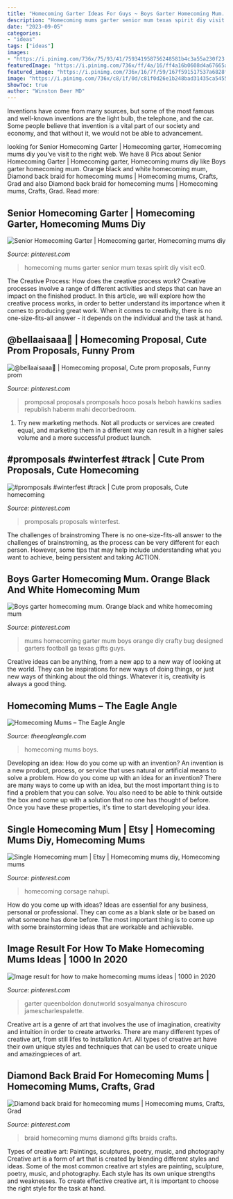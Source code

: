```yaml
---
title: "Homecoming Garter Ideas For Guys ~ Boys Garter Homecoming Mum. Orange Black And White Homecoming Mum"
description: "Homecoming mums garter senior mum texas spirit diy visit ec0"
date: "2023-09-05"
categories:
- "ideas"
tags: ["ideas"]
images:
- "https://i.pinimg.com/736x/75/93/41/759341958756248581b4c3a55a230f23.jpg"
featuredImage: "https://i.pinimg.com/736x/ff/4a/16/ff4a16b0608d4a67665af838eda63e4e.jpg"
featured_image: "https://i.pinimg.com/736x/16/7f/59/167f591517537a6828f4d6ddb07867d6--dance-proposal-proposal-ideas.jpg"
image: "https://i.pinimg.com/736x/c8/1f/0d/c81f0d26e1b248bad31435ca54553e43--homecoming-mums-garter.jpg"
ShowToc: true
author: "Winston Beer MD"
---
```



Inventions have come from many sources, but some of the most famous and well-known inventions are the light bulb, the telephone, and the car. Some people believe that invention is a vital part of our society and economy, and that without it, we would not be able to advancement.

	

		
looking for Senior Homecoming Garter | Homecoming garter, Homecoming mums diy you've visit to the right web. We have 8 Pics about Senior Homecoming Garter | Homecoming garter, Homecoming mums diy like Boys garter homecoming mum. Orange black and white homecoming mum, Diamond back braid for homecoming mums | Homecoming mums, Crafts, Grad and also Diamond back braid for homecoming mums | Homecoming mums, Crafts, Grad. Read more:
		
    
## Senior Homecoming Garter | Homecoming Garter, Homecoming Mums Diy

<img loading=lazy src="https://i.pinimg.com/originals/52/2f/0c/522f0cdad12664e76c24a3f7992b16cf.jpg" onerror="this.onerror=null;this.src='https://tse3.mm.bing.net/th?id=OIP.sGaRETSBDhZgaHsbLdrVKgHaJ4&amp;pid=15.1';" alt="Senior Homecoming Garter | Homecoming garter, Homecoming mums diy">

_Source: pinterest.com_

>homecoming mums garter senior mum texas spirit diy visit ec0. 

	

The Creative Process: How does the creative process work?
Creative processes involve a range of different activities and steps that can have an impact on the finished product. In this article, we will explore how the creative process works, in order to better understand its importance when it comes to producing great work.
When it comes to creativity, there is no one-size-fits-all answer - it depends on the individual and the task at hand.

    
## @bellaaisaaa🖤 | Homecoming Proposal, Cute Prom Proposals, Funny Prom

<img loading=lazy src="https://i.pinimg.com/736x/19/b5/a6/19b5a6e2b6b0bd860cbb0f8315411de0.jpg" onerror="this.onerror=null;this.src='https://tse3.mm.bing.net/th?id=OIP.4ASa4udMJRxmAo_8kUkJdAHaJ4&amp;pid=15.1';" alt="@bellaaisaaa🖤 | Homecoming proposal, Cute prom proposals, Funny prom">

_Source: pinterest.com_

>promposal proposals promposals hoco posals heboh hawkins sadies republish haberm mahi decorbedroom. 

	

1. Try new marketing methods. Not all products or services are created equal, and marketing them in a different way can result in a higher sales volume and a more successful product launch.

    
## #promposals #winterfest #track | Cute Prom Proposals, Cute Homecoming

<img loading=lazy src="https://i.pinimg.com/736x/16/7f/59/167f591517537a6828f4d6ddb07867d6--dance-proposal-proposal-ideas.jpg" onerror="this.onerror=null;this.src='https://tse3.mm.bing.net/th?id=OIP.3Fn1IiFbKGk1WGX5qJb32gHaJ3&amp;pid=15.1';" alt="#promposals #winterfest #track | Cute prom proposals, Cute homecoming">

_Source: pinterest.com_

>promposals proposals winterfest. 

	

The challenges of brainstroming
There is no one-size-fits-all answer to the challenges of brainstroming, as the process can be very different for each person. However, some tips that may help include understanding what you want to achieve, being persistent and taking ACTION.

    
## Boys Garter Homecoming Mum. Orange Black And White Homecoming Mum

<img loading=lazy src="https://i.pinimg.com/736x/c8/1f/0d/c81f0d26e1b248bad31435ca54553e43--homecoming-mums-garter.jpg" onerror="this.onerror=null;this.src='https://tse2.mm.bing.net/th?id=OIP.c_2win00eC_3xI6egNdOQgHaNK&amp;pid=15.1';" alt="Boys garter homecoming mum. Orange black and white homecoming mum">

_Source: pinterest.com_

>mums homecoming garter mum boys orange diy crafty bug designed garters football ga texas gifts guys. 

	

Creative ideas can be anything, from a new app to a new way of looking at the world. They can be inspirations for new ways of doing things, or just new ways of thinking about the old things. Whatever it is, creativity is always a good thing.

    
## Homecoming Mums – The Eagle Angle

<img loading=lazy src="https://www.theeagleangle.com/wp-content/uploads/2014/09/DSC_0153-572x900.jpg" onerror="this.onerror=null;this.src='https://tse1.mm.bing.net/th?id=OIP.zgTdkqK-KVc269UryDP81gHaLp&amp;pid=15.1';" alt="Homecoming Mums – The Eagle Angle">

_Source: theeagleangle.com_

>homecoming mums boys. 

	

Developing an idea: How do you come up with an invention?
An invention is a new product, process, or service that uses natural or artificial means to solve a problem. How do you come up with an idea for an invention? There are many ways to come up with an idea, but the most important thing is to find a problem that you can solve. You also need to be able to think outside the box and come up with a solution that no one has thought of before. Once you have these properties, it's time to start developing your idea.

    
## Single Homecoming Mum | Etsy | Homecoming Mums Diy, Homecoming Mums

<img loading=lazy src="https://i.pinimg.com/736x/ff/4a/16/ff4a16b0608d4a67665af838eda63e4e.jpg" onerror="this.onerror=null;this.src='https://tse2.mm.bing.net/th?id=OIP.DeMk7RdzwokdkpaqlhnuygHaOJ&amp;pid=15.1';" alt="Single Homecoming mum | Etsy | Homecoming mums diy, Homecoming mums">

_Source: pinterest.com_

>homecoming corsage nahupi. 

	

How do you come up with ideas?
Ideas are essential for any business, personal or professional. They can come as a blank slate or be based on what someone has done before. The most important thing is to come up with some brainstorming ideas that are workable and achievable.

    
## Image Result For How To Make Homecoming Mums Ideas | 1000 In 2020

<img loading=lazy src="https://i.pinimg.com/736x/75/93/41/759341958756248581b4c3a55a230f23.jpg" onerror="this.onerror=null;this.src='https://tse2.mm.bing.net/th?id=OIP.QkjLXiLlPKaFw8cT9ttzVAHaNg&amp;pid=15.1';" alt="Image result for how to make homecoming mums ideas | 1000 in 2020">

_Source: pinterest.com_

>garter queenboldon donutworld sosyalmanya chiroscuro jamescharlespalette. 

	

Creative art is a genre of art that involves the use of imagination, creativity and intuition in order to create artworks. There are many different types of creative art, from still lifes to Installation Art. All types of creative art have their own unique styles and techniques that can be used to create unique and amazingpieces of art.

    
## Diamond Back Braid For Homecoming Mums | Homecoming Mums, Crafts, Grad

<img loading=lazy src="https://i.pinimg.com/originals/eb/a4/5d/eba45df02dffa8c7c4fbdec2a3b5c304.jpg" onerror="this.onerror=null;this.src='https://tse1.mm.bing.net/th?id=OIP.denSh03OnI9viB8JpUT2ZgHaJ4&amp;pid=15.1';" alt="Diamond back braid for homecoming mums | Homecoming mums, Crafts, Grad">

_Source: pinterest.com_

>braid homecoming mums diamond gifts braids crafts. 

	

Types of creative art: Paintings, sculptures, poetry, music, and photography
Creative art is a form of art that is created by blending different styles and ideas. Some of the most common creative art styles are painting, sculpture, poetry, music, and photography. Each style has its own unique strengths and weaknesses. To create effective creative art, it is important to choose the right style for the task at hand.

